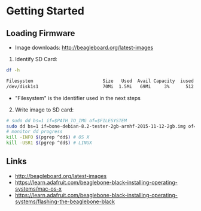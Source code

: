 Getting Started
======

Loading Firmware
-----

* Image downloads: http://beagleboard.org/latest-images

1) Identify SD Card:
```bash
df -h

Filesystem                          Size   Used  Avail Capacity  iused    ifree %iused  Mounted on
/dev/disk1s1                        70Mi  1.5Mi   69Mi     3%      512        0  100%   /Volumes/BEAGLE_BONE
```

* "Filesystem" is the identifier used in the next steps

2) Write image to SD card:
```bash
# sudo dd bs=1 if=$PATH_TO_IMG of=$FILESYSTEM
sudo dd bs=1 if=bone-debian-8.2-tester-2gb-armhf-2015-11-12-2gb.img of=/dev/disk1s1
# monitor dd progress
kill -INFO $(pgrep ^dd$) # OS X
kill -USR1 $(pgrep ^dd$) # LINUX
```


Links
----
* http://beagleboard.org/latest-images
* https://learn.adafruit.com/beaglebone-black-installing-operating-systems/mac-os-x
* https://learn.adafruit.com/beaglebone-black-installing-operating-systems/flashing-the-beaglebone-black
